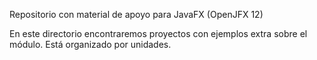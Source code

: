 Repositorio con material de apoyo para JavaFX (OpenJFX 12)

En este directorio encontraremos proyectos con ejemplos extra sobre el módulo. Está organizado por unidades.

